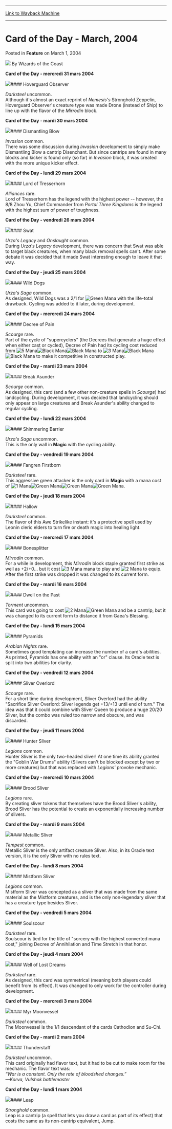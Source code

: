 
---
[Link to Wayback Machine](https://web.archive.org/web/20211021063802/https://magic.wizards.com/en/articles/archive/card-day-march-2004-2004-03-01)

[_metadata_:author]:- "Wizards of the Coast"
[_metadata_:description]:- "Card of the Day - mercredi 31 mars 2004      Hoverguard Observer Darksteel uncommon. Although it's almost an exact reprint of Nemesis's Stronghold Zeppelin, Hoverguard Observer's creature type was made Drone (instead of Ship) to line up with the flavor of the Mirrodin block. Card of the Day - mardi 30 mars 2004      Dismantling Blow Invasion common. There was some discussion"
[_metadata_:generator]:- "Drupal 7 (http://drupal.org)"
[_metadata_:node]:- "610161"
[_metadata_:publish_date]:- "2004-03-01"
[_metadata_:source]:- "div-main-content"
[_metadata_:title]:- "Card of the Day - March, 2004"
[_metadata_:wayback_capture_timestamp]:- "2021-10-21 06:38:02"
[_metadata_:wayback_raw_url]:- "https://web.archive.org/web/20211021063802id_/https://magic.wizards.com/en/articles/archive/card-day-march-2004-2004-03-01"
[_metadata_:wayback_url]:- "https://magic.wizards.com/en/articles/archive/card-day-march-2004-2004-03-01"
---


Card of the Day - March, 2004
=============================



 Posted in **Feature**
 on March 1, 2004 






![](https://media.magic.wizards.com/styles/auth_small/public/images/person/wizards_author.jpg)
By Wizards of the Coast













**Card of the Day - mercredi 31 mars 2004**


![](http://Gatherer.wizards.com/Handlers/Image.ashx?size=small&type=card&name=Hoverguard%20Observer)#### Hoverguard Observer


 *Darksteel* uncommon.  
 Although it's almost an exact reprint of *Nemesis's* Stronghold Zeppelin, Hoverguard Observer's creature type was made Drone (instead of Ship) to line up with the flavor of the *Mirrodin* block.
 


**Card of the Day - mardi 30 mars 2004**


![](http://Gatherer.wizards.com/Handlers/Image.ashx?size=small&type=card&name=Dismantling%20Blow)#### Dismantling Blow


 *Invasion* common.  
 There was some discussion during *Invasion*  development to simply make Dismantling Blow a cantrip Disenchant. But since cantrips are found in many blocks and kicker is found only (so far) in *Invasion* block, it was created with the more unique kicker effect.
 


**Card of the Day - lundi 29 mars 2004**


![](http://Gatherer.wizards.com/Handlers/Image.ashx?size=small&type=card&name=Lord%20of%20Tresserhorn)#### Lord of Tresserhorn


 *Alliances* rare.  
 Lord of Tresserhorn has the legend with the highest power -- however, the 8/8 Zhou Yu, Chief Commander from *Portal Three Kingdoms* is the legend with the highest sum of power of toughness.
 


**Card of the Day - vendredi 26 mars 2004**


![](http://Gatherer.wizards.com/Handlers/Image.ashx?size=small&type=card&name=Swat)#### Swat


 *Urza's Legacy* and *Onslaught* common.  
 During *Urza's Legacy* development, there was concern that Swat was able to target black creatures, when many black removal spells can't. After some debate it was decided that it made Swat interesting enough to leave it that way.
 


**Card of the Day - jeudi 25 mars 2004**


![](http://Gatherer.wizards.com/Handlers/Image.ashx?size=small&type=card&name=Wild%20Dogs)#### Wild Dogs


 *Urza's Saga* common.  
 As designed, Wild Dogs was a 2/1 for ![Green Mana](https://magic.wizards.com/images/Symbols/green_mana.gif) with the life-total drawback. Cycling was added to it later, during development.
 


**Card of the Day - mercredi 24 mars 2004**


![](http://Gatherer.wizards.com/Handlers/Image.ashx?size=small&type=card&name=Decree%20of%20Pain)#### Decree of Pain


 *Scourge*  rare.  
 Part of the cycle of "supercyclers" (the Decrees that generate a huge effect when either cast or cycled), Decree of Pain had its cycling cost reduced from ![5 Mana](https://magic.wizards.com/images/Symbols/Symbol_5_mana.gif)![Black Mana](https://magic.wizards.com/images/Symbols/black_mana.gif)![Black Mana](https://magic.wizards.com/images/Symbols/black_mana.gif) to ![3 Mana](https://magic.wizards.com/images/Symbols/Symbol_3_mana.gif)![Black Mana](https://magic.wizards.com/images/Symbols/black_mana.gif)![Black Mana](https://magic.wizards.com/images/Symbols/black_mana.gif) to make it competitive in constructed play.
 


**Card of the Day - mardi 23 mars 2004**


![](http://Gatherer.wizards.com/Handlers/Image.ashx?size=small&type=card&name=Break%20Asunder)#### Break Asunder


 *Scourge*  common.  
 As designed, this card (and a few other non-creature spells in *Scourge*) had landcycling. During development, it was decided that landcycling should only appear on large creatures and Break Asunder's ability changed to regular cycling. 
 


**Card of the Day - lundi 22 mars 2004**


![](http://Gatherer.wizards.com/Handlers/Image.ashx?size=small&type=card&name=Shimmering%20Barrier)#### Shimmering Barrier


 *Urza's Saga* uncommon.  
 This is the only wall in **Magic** with the cycling ability. 
 


**Card of the Day - vendredi 19 mars 2004**


![](http://Gatherer.wizards.com/Handlers/Image.ashx?size=small&type=card&name=Fangren%20Firstborn)#### Fangren Firstborn


 *Darksteel* rare.  
 This aggressive green attacker is the only card in **Magic** with a mana cost of ![1 Mana](https://magic.wizards.com/images/Symbols/Symbol_1_mana.gif)![Green Mana](https://magic.wizards.com/images/Symbols/green_mana.gif)![Green Mana](https://magic.wizards.com/images/Symbols/green_mana.gif)![Green Mana](https://magic.wizards.com/images/Symbols/green_mana.gif). 
 


**Card of the Day - jeudi 18 mars 2004**


![](http://Gatherer.wizards.com/Handlers/Image.ashx?size=small&type=card&name=Hallow)#### Hallow


 *Darksteel* common.  
 The flavor of this Awe Strikelike instant: it's a protective spell used by Leonin cleric elders to turn fire or death magic into healing light. 
 


**Card of the Day - mercredi 17 mars 2004**


![](http://Gatherer.wizards.com/Handlers/Image.ashx?size=small&type=card&name=Bonesplitter)#### Bonesplitter


 *Mirrodin* common.  
 For a while in development, this *Mirrodin* block staple granted first strike as well as +2/+0... but it cost ![3 Mana](https://magic.wizards.com/images/Symbols/Symbol_3_mana.gif) mana to play and ![2 Mana](https://magic.wizards.com/images/Symbols/Symbol_2_mana.gif) to equip. After the first strike was dropped it was changed to its current form. 
 


**Card of the Day - mardi 16 mars 2004**


![](http://Gatherer.wizards.com/Handlers/Image.ashx?size=small&type=card&name=Dwell%20on%20the%20Past)#### Dwell on the Past


 *Torment* uncommon.  
 This card was going to cost ![2 Mana](https://magic.wizards.com/images/Symbols/Symbol_2_mana.gif)![Green Mana](https://magic.wizards.com/images/Symbols/green_mana.gif) and be a cantrip, but it was changed to its current form to distance it from Gaea's Blessing.
 


**Card of the Day - lundi 15 mars 2004**


![](http://Gatherer.wizards.com/Handlers/Image.ashx?size=small&type=card&name=Pyramids)#### Pyramids


 *Arabian Nights* rare.  
 Sometimes good templating can increase the number of a card's abilities. As printed, Pyramids has one ability with an "or" clause. Its Oracle text is split into two abilities for clarity.
 


**Card of the Day - vendredi 12 mars 2004**


![](http://Gatherer.wizards.com/Handlers/Image.ashx?size=small&type=card&name=Sliver%20Overlord)#### Sliver Overlord


 *Scourge* rare.  
 For a short time during development, Sliver Overlord had the ability "Sacrifice Sliver Overlord: Sliver legends get +13/+13 until end of turn." The idea was that it could combine with Sliver Queen to produce a huge 20/20 Sliver, but the combo was ruled too narrow and obscure, and was discarded. 
 


**Card of the Day - jeudi 11 mars 2004**


![](http://Gatherer.wizards.com/Handlers/Image.ashx?size=small&type=card&name=Hunter%20Sliver)#### Hunter Sliver


 *Legions* common.  
 Hunter Sliver is the only two-headed sliver! At one time its ability granted the "Goblin War Drums" ability (Slivers can't be blocked except by two or more creatures) but that was replaced with *Legions'* provoke mechanic. 
 


**Card of the Day - mercredi 10 mars 2004**


![](http://Gatherer.wizards.com/Handlers/Image.ashx?size=small&type=card&name=Brood%20Sliver)#### Brood Sliver


 *Legions* rare.  
 By creating sliver tokens that themselves have the Brood Sliver's ability, Brood Sliver has the potential to create an exponentially increasing number of slivers.
 


**Card of the Day - mardi 9 mars 2004**


![](http://Gatherer.wizards.com/Handlers/Image.ashx?size=small&type=card&name=Metallic%20Sliver)#### Metallic Sliver


 *Tempest* common.  
Metallic Sliver is the only artifact creature Sliver. Also, in its Oracle text version, it is the only Sliver with no rules text. 
 


**Card of the Day - lundi 8 mars 2004**


![](http://Gatherer.wizards.com/Handlers/Image.ashx?size=small&type=card&name=Mistform%20Sliver)#### Mistform Sliver


 *Legions* common.  
Mistform Sliver was concepted as a sliver that was made from the same material as the Mistform creatures, and is the only non-legendary sliver that has a creature type besides Sliver. 
 


**Card of the Day - vendredi 5 mars 2004**


![](http://Gatherer.wizards.com/Handlers/Image.ashx?size=small&type=card&name=Soulscour)#### Soulscour


 *Darksteel* rare.  
 Soulscour is tied for the title of "sorcery with the highest converted mana cost," joining Decree of Annihilation and Time Stretch in that honor.
 


**Card of the Day - jeudi 4 mars 2004**


![](http://Gatherer.wizards.com/Handlers/Image.ashx?size=small&type=card&name=Well%20of%20Lost%20Dreams)#### Well of Lost Dreams


 *Darksteel* rare.  
 As designed, this card was symmetrical (meaning both players could benefit from its effect). It was changed to only work for the controller during development.
 


**Card of the Day - mercredi 3 mars 2004**


![](http://Gatherer.wizards.com/Handlers/Image.ashx?size=small&type=card&name=Myr%20Moonvessel)#### Myr Moonvessel


 *Darksteel* common.  
 The Moonvessel is the 1/1 descendant of the cards Cathodion and Su-Chi. 
 


**Card of the Day - mardi 2 mars 2004**


![](http://Gatherer.wizards.com/Handlers/Image.ashx?size=small&type=card&name=Thunderstaff)#### Thunderstaff


 *Darksteel* uncommon.  
 This card originally had flavor text, but it had to be cut to make room for the mechanic. The flavor text was:  
 *“War is a constant. Only the rate of bloodshed changes.”  
 —Korva, Vulshok battlemaster*



**Card of the Day - lundi 1 mars 2004**


![](http://Gatherer.wizards.com/Handlers/Image.ashx?size=small&type=card&name=Leap)#### Leap


 *Stronghold* common.  
 Leap is a cantrip (a spell that lets you draw a card as part of its effect) that costs the same as its non-cantrip equivalent, Jump.
 








